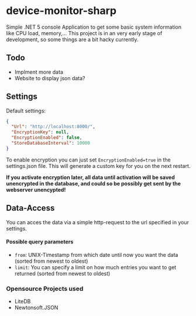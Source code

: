 # device-monitor-sharp
Simple .NET 5 console Application to get some basic system information like CPU load, memory,... 
This project is in an very early stage of development, so some things are a bit hacky currently.

## Todo
- Implment more data
- Website to display json data?

## Settings

Default settings:
```json
{
  "Url": "http://localhost:8000/",
  "EncryptionKey": null,
  "EncryptionEnabled": false,
  "StoreDatabaseInterval": 10000
}
```
To enable encryption you can just set ``` EncryptionEnabled=true ``` in the settings.json file. This will generate a custom key for you on the next restart.

<b>If you activate encryption later, all data until activation will be saved unencrypted in the database, and could so be possibly get sent by the webserver unencypted!</b>
## Data-Access
You can acces the data via a simple http-request to the url specified in your settings.
#### Possible query parameters
- ``` from ```: UNIX-Timestamp from which date until now you want the data (sorted from newest to oldest)
- ``` limit ```: You can specify a limit on how much entries you want to get returned (sorted from newest to oldest)

### Opensource Projects used
- LiteDB
- Newtonsoft.JSON
